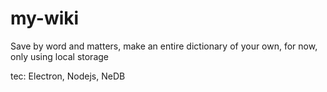 # my-wiki

Save by word and matters, make an entire dictionary of your own, for now, only using local storage

tec: Electron, Nodejs, NeDB
